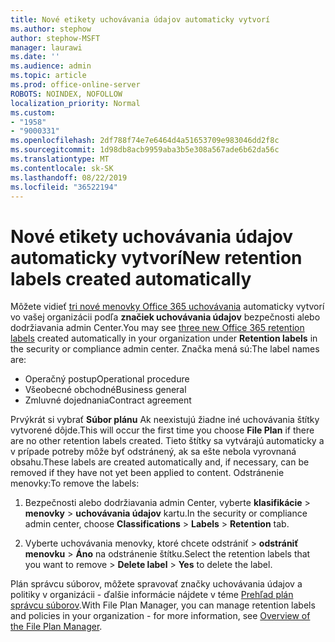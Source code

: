 ```yaml
---
title: Nové etikety uchovávania údajov automaticky vytvorí
ms.author: stephow
author: stephow-MSFT
manager: laurawi
ms.date: ''
ms.audience: admin
ms.topic: article
ms.prod: office-online-server
ROBOTS: NOINDEX, NOFOLLOW
localization_priority: Normal
ms.custom:
- "1958"
- "9000331"
ms.openlocfilehash: 2df788f74e7e6464d4a51653709e983046dd2f8c
ms.sourcegitcommit: 1d98db8acb9959aba3b5e308a567ade6b62da56c
ms.translationtype: MT
ms.contentlocale: sk-SK
ms.lasthandoff: 08/22/2019
ms.locfileid: "36522194"
---
```

# <a name="new-retention-labels-created-automatically"></a><span data-ttu-id="d5f0c-102">Nové etikety uchovávania údajov automaticky vytvorí</span><span class="sxs-lookup"><span data-stu-id="d5f0c-102">New retention labels created automatically</span></span>

<span data-ttu-id="d5f0c-103">Môžete vidieť [tri nové menovky Office 365 uchovávania](https://docs.microsoft.com/office365/securitycompliance/file-plan-manager#default-retention-labels-and-label-policy) automaticky vytvorí vo vašej organizácii podľa **značiek uchovávania údajov** bezpečnosti alebo dodržiavania admin Center.</span><span class="sxs-lookup"><span data-stu-id="d5f0c-103">You may see [three new Office 365 retention labels](https://docs.microsoft.com/office365/securitycompliance/file-plan-manager#default-retention-labels-and-label-policy) created automatically in your organization under **Retention labels** in the security or compliance admin center.</span></span> <span data-ttu-id="d5f0c-104">Značka mená sú:</span><span class="sxs-lookup"><span data-stu-id="d5f0c-104">The label names are:</span></span>

- <span data-ttu-id="d5f0c-105">Operačný postup</span><span class="sxs-lookup"><span data-stu-id="d5f0c-105">Operational procedure</span></span>
- <span data-ttu-id="d5f0c-106">Všeobecné obchodné</span><span class="sxs-lookup"><span data-stu-id="d5f0c-106">Business general</span></span>
- <span data-ttu-id="d5f0c-107">Zmluvné dojednania</span><span class="sxs-lookup"><span data-stu-id="d5f0c-107">Contract agreement</span></span>

<span data-ttu-id="d5f0c-108">Prvýkrát si vybrať **Súbor plánu** Ak neexistujú žiadne iné uchovávania štítky vytvorené dôjde.</span><span class="sxs-lookup"><span data-stu-id="d5f0c-108">This will occur the first time you choose **File Plan** if there are no other retention labels created.</span></span> <span data-ttu-id="d5f0c-109">Tieto štítky sa vytvárajú automaticky a v prípade potreby môže byť odstránený, ak sa ešte nebola vyrovnaná obsahu.</span><span class="sxs-lookup"><span data-stu-id="d5f0c-109">These labels are created automatically and, if necessary, can be removed if they have not yet been applied to content.</span></span> <span data-ttu-id="d5f0c-110">Odstránenie menovky:</span><span class="sxs-lookup"><span data-stu-id="d5f0c-110">To remove the labels:</span></span>

1. <span data-ttu-id="d5f0c-111">Bezpečnosti alebo dodržiavania admin Center, vyberte **klasifikácie** > **menovky** > **uchovávania údajov** kartu.</span><span class="sxs-lookup"><span data-stu-id="d5f0c-111">In the security or compliance admin center, choose **Classifications** > **Labels** > **Retention** tab.</span></span>

1. <span data-ttu-id="d5f0c-112">Vyberte uchovávania menovky, ktoré chcete odstrániť > **odstrániť menovku** > **Áno** na odstránenie štítku.</span><span class="sxs-lookup"><span data-stu-id="d5f0c-112">Select the retention labels that you want to remove > **Delete label** > **Yes** to delete the label.</span></span>

<span data-ttu-id="d5f0c-113">Plán správcu súborov, môžete spravovať značky uchovávania údajov a politiky v organizácii - ďalšie informácie nájdete v téme [Prehľad plán správcu súborov](https://docs.microsoft.com/office365/securitycompliance/file-plan-manager).</span><span class="sxs-lookup"><span data-stu-id="d5f0c-113">With File Plan Manager, you can manage retention labels and policies in your organization - for more information, see [Overview of the File Plan Manager](https://docs.microsoft.com/office365/securitycompliance/file-plan-manager).</span></span>